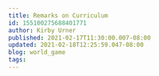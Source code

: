 ```yaml
---
title: Remarks on Curriculum
id: 155100275688401771
author: Kirby Urner
published: 2021-02-17T11:30:00.007-08:00
updated: 2021-02-18T12:25:59.047-08:00
blog: world_game
tags: 
---
```


